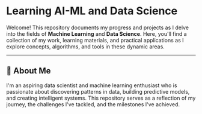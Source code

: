 # Learning AI-ML and Data Science

Welcome! This repository documents my progress and projects as I delve into the fields of **Machine Learning** and **Data Science**. Here, you'll find a collection of my work, learning materials, and practical applications as I explore concepts, algorithms, and tools in these dynamic areas.

---

## 🚀 About Me
I'm an aspiring data scientist and machine learning enthusiast who is passionate about discovering patterns in data, building predictive models, and creating intelligent systems. This repository serves as a reflection of my journey, the challenges I've tackled, and the milestones I've achieved.
